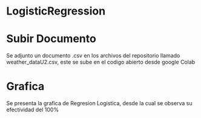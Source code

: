 # LogisticRegression
# Subir Documento
Se adjunto un documento .csv en los archivos del repositorio llamado weather_dataU2.csv, este se sube en el codigo abierto desde google Colab
# Grafica
Se presenta la grafica de Regresion Logistica, desde la cual se observa su efectividad del 100%
